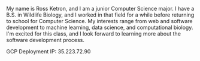 My name is Ross Ketron, and I am a junior Computer Science major. I have a B.S. in Wildlife Biology, and I worked in that field for a while before returning to school for Computer Science. My interests range from web and software development to machine learning, data science, and computational biology. I'm excited for this class, and I look forward to learning more about the software development process.

GCP Deployment IP: 35.223.72.90
